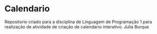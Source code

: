 # Calendario
Repositorio criado para a disciplina de Linguagem de Programação 1 para realização de atividade de criação de calendario interativo. Julia Burque
